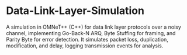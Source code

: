 # Data-Link-Layer-Simulation
A simulation in OMNeT++ (C++) for data link layer protocols over a noisy channel, implementing Go-Back-N ARQ, Byte Stuffing for framing, and Parity Byte for error detection. It simulates packet loss, duplication, modification, and delay, logging transmission events for analysis.
